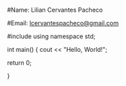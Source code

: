 #Name:  Lilian Cervantes Pacheco

#Email: lcervantespacheco@gmail.com

#include <iostream>
using namespace std;

int main()
{
cout << "Hello, World!";

return 0;

}
